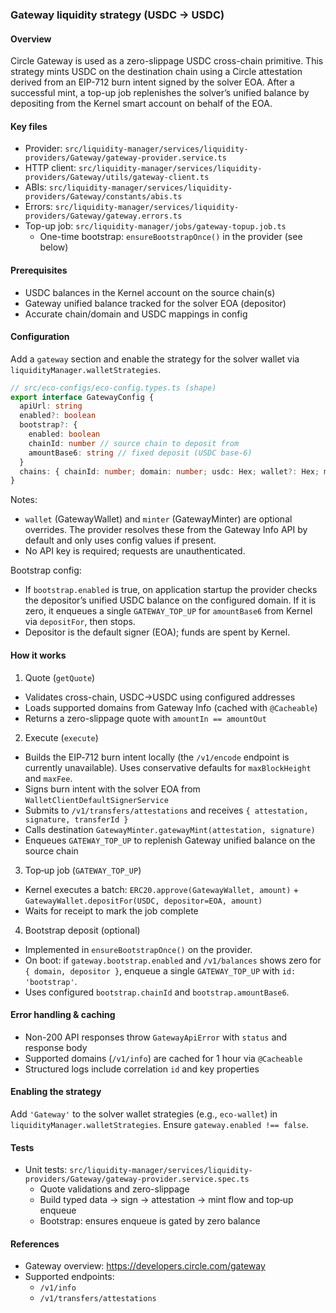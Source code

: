 ### Gateway liquidity strategy (USDC → USDC)

#### Overview

Circle Gateway is used as a zero-slippage USDC cross-chain primitive. This strategy mints USDC on the destination chain using a Circle attestation derived from an EIP-712 burn intent signed by the solver EOA. After a successful mint, a top-up job replenishes the solver’s unified balance by depositing from the Kernel smart account on behalf of the EOA.

#### Key files

- Provider: `src/liquidity-manager/services/liquidity-providers/Gateway/gateway-provider.service.ts`
- HTTP client: `src/liquidity-manager/services/liquidity-providers/Gateway/utils/gateway-client.ts`
- ABIs: `src/liquidity-manager/services/liquidity-providers/Gateway/constants/abis.ts`
- Errors: `src/liquidity-manager/services/liquidity-providers/Gateway/gateway.errors.ts`
- Top-up job: `src/liquidity-manager/jobs/gateway-topup.job.ts`
  - One-time bootstrap: `ensureBootstrapOnce()` in the provider (see below)

#### Prerequisites

- USDC balances in the Kernel account on the source chain(s)
- Gateway unified balance tracked for the solver EOA (depositor)
- Accurate chain/domain and USDC mappings in config

#### Configuration

Add a `gateway` section and enable the strategy for the solver wallet via `liquidityManager.walletStrategies`.

```ts
// src/eco-configs/eco-config.types.ts (shape)
export interface GatewayConfig {
  apiUrl: string
  enabled?: boolean
  bootstrap?: {
    enabled: boolean
    chainId: number // source chain to deposit from
    amountBase6: string // fixed deposit (USDC base-6)
  }
  chains: { chainId: number; domain: number; usdc: Hex; wallet?: Hex; minter?: Hex }[]
}
```

Notes:

- `wallet` (GatewayWallet) and `minter` (GatewayMinter) are optional overrides. The provider resolves these from the Gateway Info API by default and only uses config values if present.
- No API key is required; requests are unauthenticated.

Bootstrap config:

- If `bootstrap.enabled` is true, on application startup the provider checks the depositor’s unified USDC balance on the configured domain. If it is zero, it enqueues a single `GATEWAY_TOP_UP` for `amountBase6` from Kernel via `depositFor`, then stops.
- Depositor is the default signer (EOA); funds are spent by Kernel.

#### How it works

1. Quote (`getQuote`)

- Validates cross-chain, USDC→USDC using configured addresses
- Loads supported domains from Gateway Info (cached with `@Cacheable`)
- Returns a zero-slippage quote with `amountIn == amountOut`

2. Execute (`execute`)

- Builds the EIP‑712 burn intent locally (the `/v1/encode` endpoint is currently unavailable). Uses conservative defaults for `maxBlockHeight` and `maxFee`.
- Signs burn intent with the solver EOA from `WalletClientDefaultSignerService`
- Submits to `/v1/transfers/attestations` and receives `{ attestation, signature, transferId }`
- Calls destination `GatewayMinter.gatewayMint(attestation, signature)`
- Enqueues `GATEWAY_TOP_UP` to replenish Gateway unified balance on the source chain

3. Top‑up job (`GATEWAY_TOP_UP`)

- Kernel executes a batch: `ERC20.approve(GatewayWallet, amount)` + `GatewayWallet.depositFor(USDC, depositor=EOA, amount)`
- Waits for receipt to mark the job complete

4. Bootstrap deposit (optional)

- Implemented in `ensureBootstrapOnce()` on the provider.
- On boot: if `gateway.bootstrap.enabled` and `/v1/balances` shows zero for `{ domain, depositor }`, enqueue a single `GATEWAY_TOP_UP` with `id: 'bootstrap'`.
- Uses configured `bootstrap.chainId` and `bootstrap.amountBase6`.

#### Error handling & caching

- Non-200 API responses throw `GatewayApiError` with `status` and response body
- Supported domains (`/v1/info`) are cached for 1 hour via `@Cacheable`
- Structured logs include correlation `id` and key properties

#### Enabling the strategy

Add `'Gateway'` to the solver wallet strategies (e.g., `eco-wallet`) in `liquidityManager.walletStrategies`. Ensure `gateway.enabled !== false`.

#### Tests

- Unit tests: `src/liquidity-manager/services/liquidity-providers/Gateway/gateway-provider.service.spec.ts`
  - Quote validations and zero-slippage
  - Build typed data → sign → attestation → mint flow and top‑up enqueue
  - Bootstrap: ensures enqueue is gated by zero balance

#### References

- Gateway overview: https://developers.circle.com/gateway
- Supported endpoints:
  - `/v1/info`
  - `/v1/transfers/attestations`
